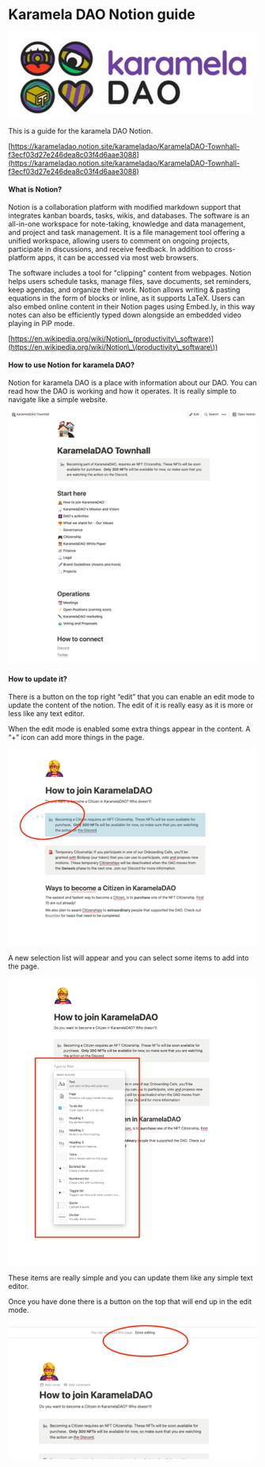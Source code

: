 # Karamela DAO Notion guide

![](../.gitbook/assets/0)

This is a guide for the karamela DAO Notion.

[https://karameladao.notion.site/karameladao/KaramelaDAO-Townhall-f3ecf03d27e246dea8c03f4d6aae3088](https://karameladao.notion.site/karameladao/KaramelaDAO-Townhall-f3ecf03d27e246dea8c03f4d6aae3088)

#### **What is Notion?** <a href="#_ihqg2ars96e3" id="_ihqg2ars96e3"></a>

Notion is a collaboration platform with modified markdown support that integrates kanban boards, tasks, wikis, and databases. The software is an all-in-one workspace for note-taking, knowledge and data management, and project and task management. It is a file management tool offering a unified workspace, allowing users to comment on ongoing projects, participate in discussions, and receive feedback. In addition to cross-platform apps, it can be accessed via most web browsers.

The software includes a tool for "clipping" content from webpages. Notion helps users schedule tasks, manage files, save documents, set reminders, keep agendas, and organize their work. Notion allows writing & pasting equations in the form of blocks or inline, as it supports LaTeX. Users can also embed online content in their Notion pages using Embed.ly, in this way notes can also be efficiently typed down alongside an embedded video playing in PiP mode.

[https://en.wikipedia.org/wiki/Notion\_(productivity\_software)](https://en.wikipedia.org/wiki/Notion\_\(productivity\_software\))

#### **How to use Notion for karamela DAO?** <a href="#_ki9ctyg75hl2" id="_ki9ctyg75hl2"></a>

Notion for karamela DAO is a place with information about our DAO. You can read how the DAO is working and how it operates. It is really simple to navigate like a simple website.

![](../.gitbook/assets/1)

#### **How to update it?** <a href="#_5agavvf1z5a3" id="_5agavvf1z5a3"></a>

There is a button on the top right “edit” that you can enable an edit mode to update the content of the notion. The edit of it is really easy as it is more or less like any text editor.

When the edit mode is enabled some extra things appear in the content. A “+” icon can add more things in the page.

![](../.gitbook/assets/2)

A new selection list will appear and you can select some items to add into the page.

![](<../.gitbook/assets/3 (1)>)

These items are really simple and you can update them like any simple text editor.

Once you have done there is a button on the top that will end up in the edit mode.

![](../.gitbook/assets/4)
